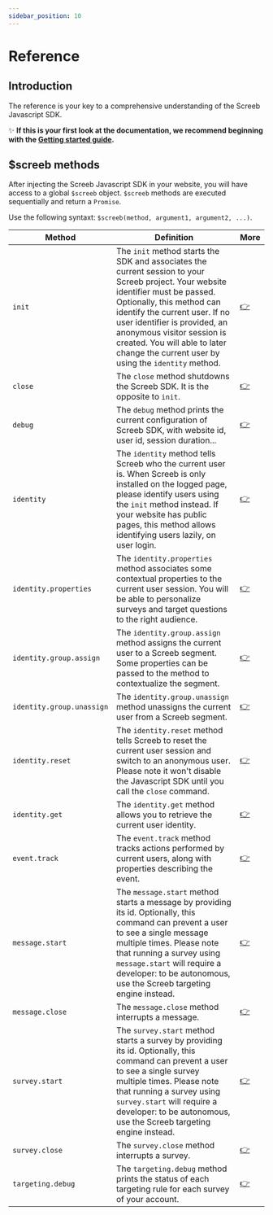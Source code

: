 ```yaml
---
sidebar_position: 10
---
```


# Reference

## Introduction

The reference is your key to a comprehensive understanding of the Screeb Javascript SDK.

✨ **If this is your first look at the documentation, we recommend beginning with the [Getting started guide](./install).**

## $screeb methods

After injecting the Screeb Javascript SDK in your website, you will have access to a global `$screeb` object. `$screeb` methods are executed sequentially and return a `Promise`.

Use the following syntaxt: `$screeb(method, argument1, argument2, ...)`.

| Method                    | Definition                                                                                                                                                                                                                                                                                                                                            | More                                 |
| ------------------------- | ----------------------------------------------------------------------------------------------------------------------------------------------------------------------------------------------------------------------------------------------------------------------------------------------------------------------------------------------------- | ------------------------------------ |
| `init`                    | The `init` method starts the SDK and associates the current session to your Screeb project. Your website identifier must be passed. Optionally, this method can identify the current user. If no user identifier is provided, an anonymous visitor session is created. You will able to later change the current user by using the `identity` method. | [👉](./identity)                      |
| `close`                   | The `close` method shutdowns the Screeb SDK. It is the opposite to `init`.                                                                                                                                                                                                                                                                            | [👉](./install)                       |
| `debug`                   | The `debug` method prints the current configuration of Screeb SDK, with website id, user id, session duration...                                                                                                                                                                                                                                      | [👉](./troubleshooting)               |
| `identity`                | The `identity` method tells Screeb who the current user is. When Screeb is only installed on the logged page, please identify users using the `init` method instead. If your website has public pages, this method allows identifying users lazily, on user login.                                                                                    | [👉](./identity)                      |
| `identity.properties`     | The `identity.properties` method associates some contextual properties to the current user session. You will be able to personalize surveys and target questions to the right audience.                                                                                                                                                               | [👉](./identity)                      |
| `identity.group.assign`   | The `identity.group.assign` method assigns the current user to a Screeb segment. Some properties can be passed to the method to contextualize the segment.                                                                                                                                                                                            | [👉](./group-assignation)             |
| `identity.group.unassign` | The `identity.group.unassign` method unassigns the current user from a Screeb segment.                                                                                                                                                                                                                                                                | [👉](./group-assignation)             |
| `identity.reset`          | The `identity.reset` method tells Screeb to reset the current user session and switch to an anonymous user. Please note it won't disable the Javascript SDK until you call the `close` command.                                                                                                                                                       | [👉](./identity)                      |
| `identity.get`            | The `identity.get` method allows you to retrieve the current user identity.                                                                                                                                                                                                                                                                           | [👉](./identity)                      |
| `event.track`             | The `event.track` method tracks actions performed by current users, along with properties describing the event.                                                                                                                                                                                                                                       | [👉](./event-tracking)                |
| `message.start`           | The `message.start` method starts a message by providing its id. Optionally, this command can prevent a user to see a single message multiple times. Please note that running a survey using `message.start` will require a developer: to be autonomous, use the Screeb targeting engine instead.                                                     | [👉](./start-survey-programmatically) |
| `message.close`           | The `message.close` method interrupts a message.                                                                                                                                                                                                                                                                                                      | [👉](./start-survey-programmatically) |
| `survey.start`            | The `survey.start` method starts a survey by providing its id. Optionally, this command can prevent a user to see a single survey multiple times. Please note that running a survey using `survey.start` will require a developer: to be autonomous, use the Screeb targeting engine instead.                                                         | [👉](./start-survey-programmatically) |
| `survey.close`            | The `survey.close` method interrupts a survey.                                                                                                                                                                                                                                                                                                        | [👉](./start-survey-programmatically) |
| `targeting.debug`         | The `targeting.debug` method prints the status of each targeting rule for each survey of your account.                                                                                                                                                                                                                                                | [👉](./troubleshooting)               |
